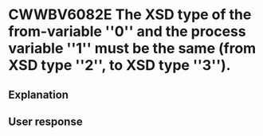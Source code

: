 # CWWBV6082E The XSD type of the from-variable ''0'' and the process variable ''1'' must be the same (from XSD type ''2'', to XSD type ''3'').

## Explanation

## User response